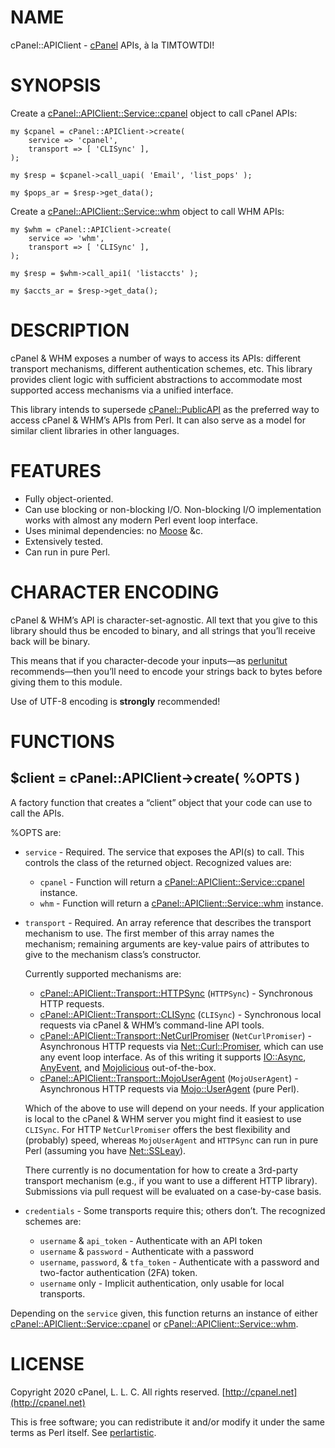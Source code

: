 # NAME

cPanel::APIClient - [cPanel](http://cpanel.com) APIs, à la TIMTOWTDI!

# SYNOPSIS

Create a [cPanel::APIClient::Service::cpanel](https://metacpan.org/pod/cPanel%3A%3AAPIClient%3A%3AService%3A%3Acpanel) object
to call cPanel APIs:

    my $cpanel = cPanel::APIClient->create(
        service => 'cpanel',
        transport => [ 'CLISync' ],
    );

    my $resp = $cpanel->call_uapi( 'Email', 'list_pops' );

    my $pops_ar = $resp->get_data();

Create a [cPanel::APIClient::Service::whm](https://metacpan.org/pod/cPanel%3A%3AAPIClient%3A%3AService%3A%3Awhm) object
to call WHM APIs:

    my $whm = cPanel::APIClient->create(
        service => 'whm',
        transport => [ 'CLISync' ],
    );

    my $resp = $whm->call_api1( 'listaccts' );

    my $accts_ar = $resp->get_data();

# DESCRIPTION

cPanel & WHM exposes a number of ways to access its APIs: different transport
mechanisms, different authentication schemes, etc. This library provides
client logic with sufficient abstractions to accommodate most supported
access mechanisms via a unified interface.

This library intends to supersede [cPanel::PublicAPI](https://metacpan.org/pod/cPanel%3A%3APublicAPI) as the preferred way
to access cPanel & WHM’s APIs from Perl. It can also serve as a model for
similar client libraries in other languages.

# FEATURES

- Fully object-oriented.
- Can use blocking or non-blocking I/O. Non-blocking I/O implementation
works with almost any modern Perl event loop interface.
- Uses minimal dependencies: no [Moose](https://metacpan.org/pod/Moose) &c.
- Extensively tested.
- Can run in pure Perl.

# CHARACTER ENCODING

cPanel & WHM’s API is character-set-agnostic. All text that you give to this
library should thus be encoded to binary, and all strings that you’ll receive
back will be binary.

This means that if you character-decode your inputs—as [perlunitut](https://metacpan.org/pod/perlunitut)
recommends—then you’ll need to encode your strings back to bytes before
giving them to this module.

Use of UTF-8 encoding is **strongly** recommended!

# FUNCTIONS

## $client = cPanel::APIClient->create( %OPTS )

A factory function that creates a “client” object that your code can
use to call the APIs.

%OPTS are:

- `service` - Required. The service that exposes the API(s) to call.
This controls the class of the returned object. Recognized values are:
    - `cpanel` - Function will return a [cPanel::APIClient::Service::cpanel](https://metacpan.org/pod/cPanel%3A%3AAPIClient%3A%3AService%3A%3Acpanel)
    instance.
    - `whm` - Function will return a [cPanel::APIClient::Service::whm](https://metacpan.org/pod/cPanel%3A%3AAPIClient%3A%3AService%3A%3Awhm)
    instance.
- `transport` - Required. An array reference that describes the
transport mechanism to use. The first member of this array names the mechanism;
remaining arguments are key-value pairs of attributes to give to the
mechanism class’s constructor.

    Currently supported mechanisms are:

    - [cPanel::APIClient::Transport::HTTPSync](https://metacpan.org/pod/cPanel%3A%3AAPIClient%3A%3ATransport%3A%3AHTTPSync) (`HTTPSync`) -
    Synchronous HTTP requests.
    - [cPanel::APIClient::Transport::CLISync](https://metacpan.org/pod/cPanel%3A%3AAPIClient%3A%3ATransport%3A%3ACLISync) (`CLISync`) -
    Synchronous local requests via cPanel & WHM’s command-line API tools.
    - [cPanel::APIClient::Transport::NetCurlPromiser](https://metacpan.org/pod/cPanel%3A%3AAPIClient%3A%3ATransport%3A%3ANetCurlPromiser) (`NetCurlPromiser`) -
    Asynchronous HTTP requests via
    [Net::Curl::Promiser](https://metacpan.org/pod/Net%3A%3ACurl%3A%3APromiser), which can use any event loop interface.
    As of this writing it supports [IO::Async](https://metacpan.org/pod/IO%3A%3AAsync), [AnyEvent](https://metacpan.org/pod/AnyEvent), and [Mojolicious](https://metacpan.org/pod/Mojolicious)
    out-of-the-box.
    - [cPanel::APIClient::Transport::MojoUserAgent](https://metacpan.org/pod/cPanel%3A%3AAPIClient%3A%3ATransport%3A%3AMojoUserAgent) (`MojoUserAgent`) -
    Asynchronous HTTP requests via [Mojo::UserAgent](https://metacpan.org/pod/Mojo%3A%3AUserAgent) (pure Perl).

    Which of the above to use will depend on your needs. If your application
    is local to the cPanel & WHM server you might find it easiest to use
    `CLISync`. For HTTP `NetCurlPromiser` offers the best flexibility
    and (probably) speed, whereas `MojoUserAgent` and `HTTPSync` can run in
    pure Perl (assuming you have [Net::SSLeay](https://metacpan.org/pod/Net%3A%3ASSLeay)).

    There currently is no documentation for how to create a 3rd-party transport
    mechanism (e.g., if you want to use a different HTTP library). Submissions
    via pull request will be evaluated on a case-by-case basis.

- `credentials` - Some transports require this; others don’t.
The recognized schemes are:
    - `username` & `api_token` - Authenticate with an API token
    - `username` & `password` - Authenticate with a password
    - `username`, `password`, & `tfa_token` - Authenticate with a
    password and two-factor authentication (2FA) token.
    - `username` only - Implicit authentication, only usable for local
    transports.

Depending on the `service` given, this function returns an instance of
either [cPanel::APIClient::Service::cpanel](https://metacpan.org/pod/cPanel%3A%3AAPIClient%3A%3AService%3A%3Acpanel) or
[cPanel::APIClient::Service::whm](https://metacpan.org/pod/cPanel%3A%3AAPIClient%3A%3AService%3A%3Awhm).

# LICENSE

Copyright 2020 cPanel, L. L. C. All rights reserved. [http://cpanel.net](http://cpanel.net)

This is free software; you can redistribute it and/or modify it under the
same terms as Perl itself. See [perlartistic](https://metacpan.org/pod/perlartistic).
